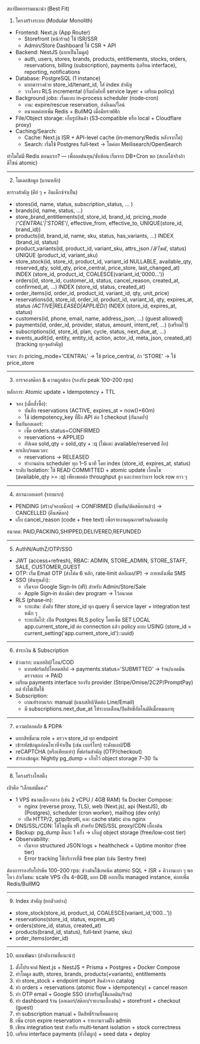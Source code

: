 สถาปัตยกรรมแนะนำ (Best Fit)


1) โครงสร้างระบบ (Modular Monolith)

- Frontend: Next.js (App Router)
	- Storefront (หน้าร้าน) ใช้ ISR/SSR
	- Admin/Store Dashboard ใช้ CSR + API
- Backend: NestJS (แยกเป็นโมดูล)
	- auth, users, stores, brands, products, entitlements,
	  stocks, orders, reservations, billing (subscription),
	  payments (เตรียม interface), reporting, notifications
- Database: PostgreSQL (1 instance)
	- แยกตารางด้วย store_id/tenant_id, ใส่ index สำคัญ
	- วางโครง RLS incremental (เริ่มบังคับที่ service layer + เตรียม policy)
- Background jobs: เริ่มแบบ in‑process scheduler (node‑cron)
	- งาน: expire/rescue reservation, ส่งอีเมล/ไลน์
	- อนาคตค่อยเพิ่ม Redis + BullMQ เมื่อมีทราฟฟิก
- File/Object storage: เก็บรูปสินค้า (S3‑compatible หรือ local + Cloudflare proxy)
- Caching/Search:
	- Cache: Next.js ISR + API-level cache (in‑memory/Redis หลังจากโต)
	- Search: เริ่มใช้ Postgres full‑text → โตค่อย Meilisearch/OpenSearch

ทำไมไม่มี Redis ตอนแรก? — เพื่อลดต้นทุน/ซับซ้อน เริ่มจาก DB+Cron พอ (สเกลได้จริงถ้าดีไซน์ atomic)

---

2) โมเดลข้อมูล (แกนหลัก)

ตารางสำคัญ (คีย์ ๆ + อินเด็กซ์จำเป็น)
- stores(id, name, status, subscription_status, ... )
- brands(id, name, status, ...)
- store_brand_entitlements(id, store_id, brand_id, pricing_mode /*'CENTRAL'|'STORE'*/, effective_from, effective_to, UNIQUE(store_id, brand_id))
- products(id, brand_id, name, sku, status, has_variants, ...)
  INDEX (brand_id, status)
- product_variants(id, product_id, variant_sku, attrs_json /*สี/ไซต์*/, status)
  UNIQUE (product_id, variant_sku)
- store_stock(id, store_id, product_id, variant_id NULLABLE, available_qty, reserved_qty, sold_qty, price_central, price_store, last_changed_at)
  INDEX (store_id, product_id, COALESCE(variant_id,'0000...'))
- orders(id, store_id, customer_id, status, cancel_reason, created_at, confirmed_at, ...)
  INDEX (store_id, status, created_at)
- order_items(id, order_id, product_id, variant_id, qty, unit_price)
- reservations(id, store_id, order_id, product_id, variant_id, qty, expires_at, status /*ACTIVE|RELEASED|APPLIED*/)
  INDEX (store_id, expires_at, status)
- customers(id, phone, email, name, address_json, ...) (guest allowed)
- payments(id, order_id, provider, status, amount, intent_ref, ...) (เตรียมไว้)
- subscriptions(id, store_id, plan, cycle, status, next_due_at, ...)
- events_audit(id, entity, entity_id, action, actor_id, meta_json, created_at) (tracking ทุกจุดสำคัญ)

ราคา: ถ้า pricing_mode='CENTRAL' → ใช้ price_central, ถ้า 'STORE' → ใช้ price_store

---

3) การจองสต๊อก & ความถูกต้อง (รองรับ peak 100–200 rps)

หลักการ: Atomic update + Idempotency + TTL
- จอง (เมื่อสั่งซื้อ):
	- บันทึก reservations (ACTIVE, expires_at = now()+60m)
	- ใช้ idempotency_key ที่ฝั่ง API ต่อ 1 checkout (กันกดย้ำ)
- ยืนยันออเดอร์:
	- เซ็ต orders.status=CONFIRMED
	- reservations → APPLIED
	- อัปเดต sold_qty = sold_qty + :q (ไม่แตะ available/reserved อีก)
- ยกเลิก/หมดเวลา:
	- reservations → RELEASED
	- ทำงานผ่าน scheduler ทุก 1–5 นาที โดย index (store_id, expires_at, status)
- ระดับ Isolation: ใช้ READ COMMITTED + atomic update เงื่อนไข (available_qty >= :q) เพียงพอต่อ throughput สูง และง่ายกว่าการ lock row ยาว ๆ
---

4) สถานะออเดอร์ (รอบแรก)

- PENDING (สร้าง/จองสต๊อก) → CONFIRMED (ยืนยัน/ตัดสต๊อกแล้ว) → CANCELLED (คืนสต๊อก)
- เก็บ cancel_reason (code + free text) เพื่อรายงานคุณภาพร้าน/แคมเปญ

อนาคต: PAID,PACKING,SHIPPED,DELIVERED,REFUNDED

---

5) AuthN/AuthZ/OTP/SSO

- JWT (access+refresh), RBAC: ADMIN, STORE_ADMIN, STORE_STAFF, SALE, CUSTOMER_GUEST
- OTP: เริ่ม Email OTP (ส่งโค้ด 6 หลัก, rate‑limit ต่ออีเมล/IP) → ภายหลังเพิ่ม SMS
- SSO (ต้นทุนต่ำ):
	- เริ่มจาก Google Sign-In (ฟรี) สำหรับ Admin/Store/Sale
	- Apple Sign‑in ต้องมีค่า dev program → ไว้อนาคต
- RLS (phase‑in):
	- ระยะต้น: บังคับ filter store_id ทุก query ที่ service layer + integration test หนัก ๆ
	- ระยะถัดไป: เปิด Postgres RLS policy โดยเซ็ต SET LOCAL app.current_store_id ต่อ connection แล้ว policy แบบ USING (store_id = current_setting('app.current_store_id')::uuid)
---

6) ชำระเงิน & Subscription

- ช่วงแรก: แนบสลิป/โอน/COD
	- แบบฟอร์มอัปโหลดสลิป → payments.status='SUBMITTED' → ร้าน/แอดมินตรวจสอบ → PAID
- เตรียม payments interface รองรับ provider (Stripe/Omise/2C2P/PromptPay) แต่ ยังไม่เปิดใช้
- Subscription:
	- เกณฑ์รอบแรก: manual (แนบสลิป/ติดต่อ Line/Email)
	- มี subscriptions.next_due_at ให้ระบบเตือน/ปิดสิทธิ์อัตโนมัติเมื่อหมดอายุ
---

7) ความปลอดภัย & PDPA

- แยกสิทธิ์ตาม role + ตรวจ store_id ทุก endpoint
- เข้ารหัสข้อมูลอ่อนไหวที่จำเป็น (เช่น เบอร์โทร) ระดับแอป/DB
- reCAPTCHA (หรือเทียบเท่า) ที่ฟอร์มสำคัญ (OTP/checkout)
- สำรองข้อมูล: Nightly pg_dump + เก็บไว้ object storage 7–30 วัน
---

8) โครงสร้างโฮสติ้ง

เป้าคือ “เล็กแต่มั่นคง”
- 1 VPS ขนาดเล็ก‑กลาง (เช่น 2 vCPU / 4GB RAM) รัน Docker Compose:
	- nginx (reverse proxy, TLS), web (Next.js), api (NestJS), db (Postgres), scheduler (cron worker), mailhog (dev only)
	- เปิด HTTP/2, gzip/brotli, และ cache static ผ่าน nginx
- DNS/SSL/CDN: ใช้โซลูชัน ฟรี สำหรับ DNS/SSL proxy/CDN เบื้องต้น
- Backup: pg_dump คืนละ 1 ครั้ง → เก็บสู่ object storage (free/low‑cost tier)
- Observability:
	- เริ่มจาก structured JSON logs + healthcheck + Uptime monitor (free tier)
	- Error tracking ใช้บริการที่มี free plan (เช่น Sentry free)

ต้องการรองรับโปรพีค 100–200 rps: ช่วงต้นใช้เทคนิค atomic SQL + ISR + คิวงานเบา ๆ พอไหว ถ้าเริ่มชน: scale VPS เป็น 4–8GB, แยก DB ออกเป็น managed instance, ค่อยเพิ่ม Redis/BullMQ

---

9) Index สำคัญ (ยกตัวอย่าง)

- store_stock(store_id, product_id, COALESCE(variant_id,'000...'))
- reservations(store_id, status, expires_at)
- orders(store_id, status, created_at)
- products(brand_id, status), full‑text (name, sku)
- order_items(order_id)
---

10) แผนพัฒนา (ลำดับงานที่แนะนำ)

1. ตั้งโปรเจกต์ Next.js + NestJS + Prisma + Postgres + Docker Compose
2. ทำโมดูล auth, stores, brands, products(+variants), entitlements
3. ทำ store_stock + endpoint import สินค้าจาก catalog
4. ทำ orders + reservations (atomic flow + idempotency) + cancel reason
5. ทำ OTP email + Google SSO (สำหรับผู้ใช้แอดมิน/ร้าน)
6. ทำ dashboard ร้าน (ออเดอร์/สต๊อก/รายงานเบื้องต้น) + storefront + checkout (guest)
7. ทำ subscription manual + ปิดสิทธิ์ร้านที่หมดอายุ
8. เพิ่ม cron expire reservation + รายงานรวมฝั่ง admin
9. เขียน integration test สำหรับ multi‑tenant isolation + stock correctness
10. เตรียม interface payments (ยังไม่ผูก) + seed data + deploy